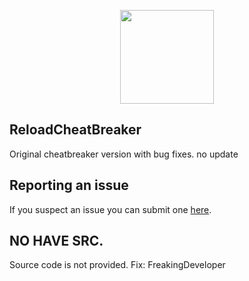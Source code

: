 
<p align="center">
    <img src="https://cdn.discordapp.com/attachments/946728780976750624/968647285972013076/unknown.png" width="150" height="150"/>
</p>

## ReloadCheatBreaker

Original cheatbreaker version with bug fixes. no update

## Reporting an issue

If you suspect an issue you can submit one [here](https://discord.gg/mNSSuJXp6p).

## NO HAVE SRC.
Source code is not provided.
Fix: FreakingDeveloper
